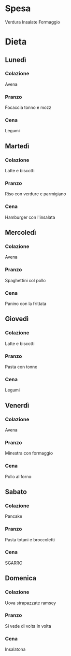 
# Spesa
Verdura 
Insalate
Formaggio

# Dieta
## Lunedì
### Colazione
Avena
### Pranzo 
Focaccia tonno e mozz
### Cena
Legumi
## Martedì
### Colazione
Latte e biscotti
### Pranzo
Riso con verdure e parmigiano
### Cena
Hamburger con l'insalata
## Mercoledì
### Colazione
Avena
### Pranzo 
Spaghettini col pollo
### Cena
Panino con la frittata
## Giovedì
### Colazione
Latte e biscotti
### Pranzo 
Pasta con tonno
### Cena
Legumi
## Venerdì
### Colazione
Avena
### Pranzo 
Minestra con formaggio
### Cena
Pollo al forno
## Sabato
### Colazione
Pancake
### Pranzo 
Pasta totani e broccoletti
### Cena
SGARRO
## Domenica
### Colazione
Uova strapazzate ramsey
### Pranzo 
Si vede di volta in volta
### Cena
Insalatona
